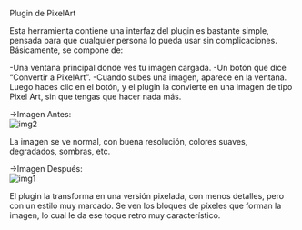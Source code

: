 Plugin de PixelArt

Esta herramienta contiene una interfaz del plugin es bastante simple, pensada para que cualquier persona lo pueda usar sin complicaciones.
Básicamente, se compone de:

-Una ventana principal donde ves tu imagen cargada.
-Un botón que dice “Convertir a PixelArt”.
-Cuando subes una imagen, aparece en la ventana.
Luego haces clic en el botón, y el plugin la convierte en una imagen de tipo Pixel Art, sin que tengas que hacer nada más.

->Imagen Antes:
<br>
![img2](https://github.com/user-attachments/assets/3ffc0700-63db-4d21-abd2-02966fd8f376)
<br>

La imagen se ve normal, con buena resolución, colores suaves, degradados, sombras, etc.

->Imagen Después:
<br>
![img1](https://github.com/user-attachments/assets/4402d4fc-d4b8-4867-9a7b-1943de670a65)
<br>

El plugin la transforma en una versión pixelada, con menos detalles, pero con un estilo muy marcado. Se ven los bloques de píxeles que forman la imagen, lo cual le da ese toque retro muy característico.
